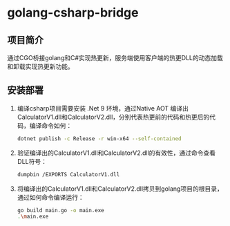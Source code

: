 # golang-csharp-bridge

## 项目简介

通过CGO桥接golang和C#实现热更新，服务端使用客户端的热更DLL的动态加载和卸载实现热更新功能。

## 安装部署

1. 编译csharp项目需要安装 .Net 9 环境，通过Native AOT 编译出CalculatorV1.dll和CalculatorV2.dll，分别代表热更前的代码和热更后的代码，编译命令如何：
    
    ```bash
    dotnet publish -c Release -r win-x64 --self-contained
    ```
    
2. 验证编译出的CalculatorV1.dll和CalculatorV2.dll的有效性，通过命令查看DLL符号：
    
    ```bash
    dumpbin /EXPORTS CalculatorV1.dll
    ```
    
3. 将编译出的CalculatorV1.dll和CalculatorV2.dll拷贝到golang项目的根目录，通过如何命令编译运行：
    
    ```bash
    go build main.go -o main.exe
    .\main.exe
    ```